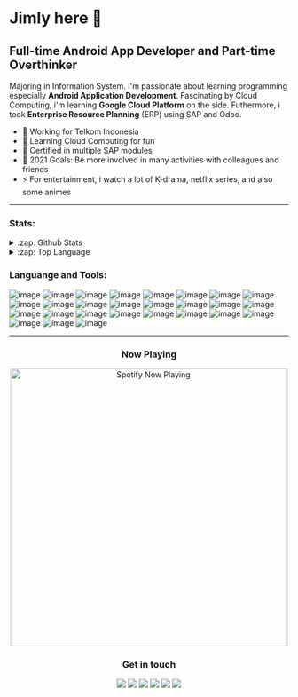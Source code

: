 # Jimly here 👋

## Full-time Android App Developer and Part-time Overthinker

Majoring in Information System. I'm passionate about learning programming especially **Android Application Development**. Fascinating by Cloud Computing, i'm learning **Google Cloud Platform** on the side. Futhermore, i took **Enterprise Resource Planning** (ERP) using SAP and Odoo.

- 🔭 Working for Telkom Indonesia
- 🌱 Learning Cloud Computing for fun
- 👯 Certified in multiple SAP modules
- 🥅 2021 Goals: Be more involved in many activities with colleagues and friends
- ⚡ For entertainment, i watch a lot of K-drama, netflix series, and also some animes

---

### Stats:
<details><summary> :zap: Github Stats</summary><img src="https://github-readme-stats.vercel.app/api?username=jimlyas&show_icons=true&theme=dark&hide_border=true&hide_title=true&line_height=26&include_all_commits=true"/></details>
<details><summary> :zap: Top Language</summary><img src="https://github-readme-stats.vercel.app/api/top-langs/?username=jimlyas&theme=dark&hide_border=true&langs_count=3&hide=HTML,TeX&hide_title=true"/></details>

### Languange and Tools:
![image](https://img.shields.io/badge/Python-FFD43B?style=for-the-badge&logo=python&logoColor=darkgreen)
![image](https://img.shields.io/badge/HTML5-E34F26?style=for-the-badge&logo=html5&logoColor=white)
![image](https://img.shields.io/badge/CSS3-1572B6?style=for-the-badge&logo=css3&logoColor=white)
![image](https://img.shields.io/badge/Java-ED8B00?style=for-the-badge&logo=java&logoColor=white)
![image](https://img.shields.io/badge/Kotlin-0095D5?&style=for-the-badge&logo=kotlin&logoColor=white)
![image](https://img.shields.io/badge/MySQL-00000F?style=for-the-badge&logo=mysql&logoColor=white)
![image](https://img.shields.io/badge/PostgreSQL-316192?style=for-the-badge&logo=postgresql&logoColor=white)
![image](https://img.shields.io/badge/MongoDB-4EA94B?style=for-the-badge&logo=mongodb&logoColor=white)
![image](https://img.shields.io/badge/SQLite-07405E?style=for-the-badge&logo=sqlite&logoColor=white)
![image](https://img.shields.io/badge/Realm-39477F?style=for-the-badge&logo=realm&logoColor=white)
![image](https://img.shields.io/badge/Markdown-000000?style=for-the-badge&logo=markdown&logoColor=white)
![image](https://img.shields.io/badge/SAP-0FAAFF?style=for-the-badge&logo=sap&logoColor=white)
![image](https://img.shields.io/badge/Docker-2CA5E0?style=for-the-badge&logo=docker&logoColor=white)
![image](https://img.shields.io/badge/firebase-ffca28?style=for-the-badge&logo=firebase&logoColor=black)
![image](https://img.shields.io/badge/Git-F05032?style=for-the-badge&logo=git&logoColor=white)
![image](https://img.shields.io/badge/Jenkins-D24939?style=for-the-badge&logo=Jenkins&logoColor=white)
![image](https://img.shields.io/badge/GitHub_Actions-2088FF?style=for-the-badge&logo=github-actions&logoColor=white)
![image](https://img.shields.io/badge/Qt-41CD52?style=for-the-badge&logo=qt&logoColor=white)
![image](https://img.shields.io/badge/Google_Cloud-4285F4?style=for-the-badge&logo=google-cloud&logoColor=white)
![image](https://img.shields.io/badge/Google%20Analytics-E37400?style=for-the-badge&logo=google%20analytics&logoColor=white)
![image](https://img.shields.io/badge/Android-3DDC84?style=for-the-badge&logo=android&logoColor=white)
![image](https://img.shields.io/badge/Windows-0078D6?style=for-the-badge&logo=windows&logoColor=white)
![image](https://img.shields.io/badge/Linux-FCC624?style=for-the-badge&logo=linux&logoColor=black)
![image](https://img.shields.io/badge/Ubuntu-E95420?style=for-the-badge&logo=ubuntu&logoColor=white)
![image](https://img.shields.io/badge/Visual_Studio_Code-0078D4?style=for-the-badge&logo=visual%20studio%20code&logoColor=white)
![image](https://img.shields.io/badge/Android_Studio-3DDC84?style=for-the-badge&logo=android-studio&logoColor=white)
![image](https://img.shields.io/badge/Figma-F24E1E?style=for-the-badge&logo=figma&logoColor=white)

---

<div align="center">
  <h3>Now Playing</h3>
  <a href="https://open.spotify.com/user/0mt6pwrrbaxr1bbji8cx31ipf"><img src="https://now-playing-jimlyas.vercel.app/api/spotify-playing" alt="Spotify Now Playing" width="500" /></a>
</div>


<div align="center">
  <h3>Get in touch</h3>
  <a href="https://facebook.com/Mckey.moose"><img src="https://img.shields.io/badge/Mckey%20Moose-1877F2?style=for-the-badge&logo=facebook&logoColor=white"/></a>
  <a href="https://twitter.com/j_mly"><img src="https://img.shields.io/badge/@j_mly-1DA1F2?style=for-the-badge&logo=twitter&logoColor=white"/></a>
  <a href="https://linkedin.com/in/jimlyas"><img src="https://img.shields.io/badge/jimlyas-0077B5?style=for-the-badge&logo=linkedin&logoColor=white"/></a>
  <a href="https://instagram.com/jiimlyy"><img src="https://img.shields.io/badge/@jiimlyy-E4405F?style=for-the-badge&logo=instagram&logoColor=white"/></a>
  <a href="https://www.reddit.com/user/jimlyas"><img src="https://img.shields.io/badge/jimlyas-FF4500?style=for-the-badge&logo=reddit&logoColor=white"/></a>
  <a href="mailto:j_mly@outlook.co.id"><img src="https://img.shields.io/badge/Microsoft_Outlook-0078D4?style=for-the-badge&logo=microsoft-outlook&logoColor=white"/></a>
</div>
